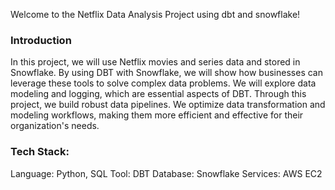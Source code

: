 Welcome to the Netflix Data Analysis Project using dbt and snowflake!

### Introduction

In this project, we will use Netflix movies and series data  and stored in Snowflake. By using DBT with Snowflake, we will show how businesses can leverage these tools to solve complex data problems. We will explore data modeling and logging, which are essential aspects of DBT. Through this project, we build robust data pipelines. We optimize data transformation and modeling workflows, making them more efficient and effective for their organization's needs.


### Tech Stack:
Language: Python, SQL
Tool: DBT
Database: Snowflake
Services: AWS EC2


